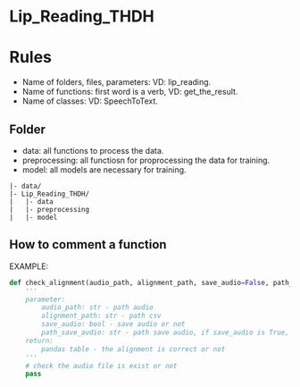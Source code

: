 # Lip_Reading_THDH
# Rules
- Name of folders, files, parameters: VD: lip_reading.
- Name of functions: first word is a verb, VD: get_the_result.
- Name of classes: VD: SpeechToText.
## Folder
- data: all functions to process the data.
- preprocessing: all functiosn for proprocessing the data for training.
- model: all models are necessary for training.
```
|- data/
|- Lip_Reading_THDH/
|   |- data
|   |- preprocessing
|   |- model
```

## How to comment a function
EXAMPLE:
```python
def check_alignment(audio_path, alignment_path, save_audio=False, path_save_audio=None):
    '''
    parameter:
        audio_path: str - path audio
        alignment_path: str - path csv
        save_audio: bool - save audio or not
        path_save_audio: str - path save audio, if save_audio is True, you should give the path
    return:
        pandas table - the alignment is correct or not
    '''
    # check the audio file is exist or not
    pass
```
